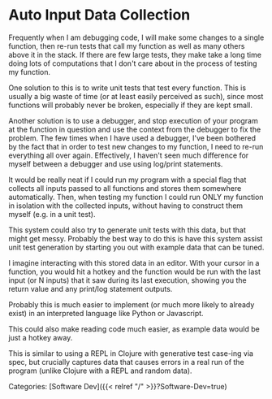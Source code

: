 # Auto Input Data Collection

Frequently when I am debugging code, I will make some changes to a single
function, then re-run tests that call my function as well as many others above
it in the stack. If there are few large tests, they make take a long time doing
lots of computations that I don't care about in the process of testing my
function.

One solution to this is to write unit tests that test every function. This is
usually a big waste of time (or at least easily perceived as such), since most
functions will probably never be broken, especially if they are kept small. 

Another solution is to use a debugger, and stop execution of your program at
the function in question and use the context from the debugger to fix the
problem. The few times when I have used a debugger, I've been bothered by the
fact that in order to test new changes to my function, I need to re-run
everything all over again. Effectively, I haven't seen much difference for
myself between a debugger and use using log/print statements.

It would be really neat if I could run my program with a special flag that
collects all inputs passed to all functions and stores them somewhere
automatically. Then, when testing my function I could run ONLY my function in
isolation with the collected inputs, without having to construct them myself
(e.g. in a unit test). 

This system could also try to generate unit tests with this data, but that
might get messy. Probably the best way to do this is have this system assist
unit test generation by starting you out with example data that can be tuned.

I imagine interacting with this stored data in an editor. With your cursor in a
function, you would hit a hotkey and the function would be run with the last
input (or N inputs) that it saw during its last execution, showing you the
return value and any print/log statement outputs.

Probably this is much easier to implement (or much more likely to already
exist) in an interpreted language like Python or Javascript.

This could also make reading code much easier, as example data would be just a
hotkey away.

This is similar to using a REPL in Clojure with generative test case-ing via
spec, but crucially captures data that causes errors in a real run of the
program (unlike Clojure with a REPL and random data).

Categories: [Software Dev]({{< relref "/" >}}?Software-Dev=true)